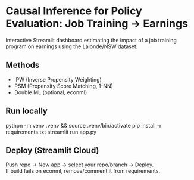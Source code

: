 # Causal Inference for Policy Evaluation: Job Training → Earnings

Interactive Streamlit dashboard estimating the impact of a job training program on earnings using the Lalonde/NSW dataset.

## Methods
- IPW (Inverse Propensity Weighting)
- PSM (Propensity Score Matching, 1-NN)
- Double ML (optional, econml)

## Run locally
python -m venv .venv && source .venv/bin/activate
pip install -r requirements.txt
streamlit run app.py

## Deploy (Streamlit Cloud)
Push repo → New app → select your repo/branch → Deploy.  
If build fails on econml, remove/comment it from requirements.
